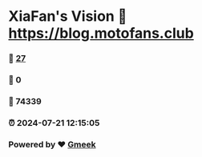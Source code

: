 # XiaFan's Vision :link: https://blog.motofans.club 
### :page_facing_up: [27](https://blog.motofans.club/tag.html) 
### :speech_balloon: 0 
### :hibiscus: 74339 
### :alarm_clock: 2024-07-21 12:15:05 
### Powered by :heart: [Gmeek](https://github.com/Meekdai/Gmeek)
